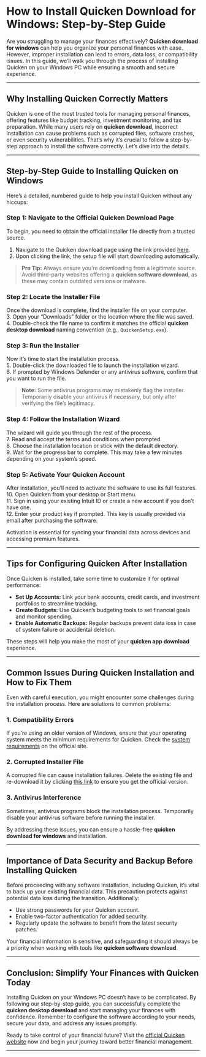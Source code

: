 # How to Install Quicken Download for Windows: Step-by-Step Guide

Are you struggling to manage your finances effectively? **Quicken download for windows** can help you organize your personal finances with ease. However, improper installation can lead to errors, data loss, or compatibility issues. In this guide, we’ll walk you through the process of installing Quicken on your Windows PC while ensuring a smooth and secure experience.

---

## Why Installing Quicken Correctly Matters

Quicken is one of the most trusted tools for managing personal finances, offering features like budget tracking, investment monitoring, and tax preparation. While many users rely on **quicken download**, incorrect installation can cause problems such as corrupted files, software crashes, or even security vulnerabilities. That’s why it’s crucial to follow a step-by-step approach to install the software correctly. Let’s dive into the details.

---

## Step-by-Step Guide to Installing Quicken on Windows

Here’s a detailed, numbered guide to help you install Quicken without any hiccups:

### Step 1: Navigate to the Official Quicken Download Page  
To begin, you need to obtain the official installer file directly from a trusted source.  
1. Navigate to the Quicken download page using the link provided [here](https://quicken.com/download).  
2. Upon clicking the link, the setup file will start downloading automatically.  

> **Pro Tip:** Always ensure you’re downloading from a legitimate source. Avoid third-party websites offering a **quicken software download**, as these may contain outdated versions or malware.

### Step 2: Locate the Installer File  
Once the download is complete, find the installer file on your computer.  
3. Open your “Downloads” folder or the location where the file was saved.  
4. Double-check the file name to confirm it matches the official **quicken desktop download** naming convention (e.g., `QuickenSetup.exe`).  

### Step 3: Run the Installer  
Now it’s time to start the installation process.  
5. Double-click the downloaded file to launch the installation wizard.  
6. If prompted by Windows Defender or any antivirus software, confirm that you want to run the file.  

> **Note:** Some antivirus programs may mistakenly flag the installer. Temporarily disable your antivirus if necessary, but only after verifying the file’s legitimacy.

### Step 4: Follow the Installation Wizard  
The wizard will guide you through the rest of the process.  
7. Read and accept the terms and conditions when prompted.  
8. Choose the installation location or stick with the default directory.  
9. Wait for the progress bar to complete. This may take a few minutes depending on your system’s speed.  

### Step 5: Activate Your Quicken Account  
After installation, you’ll need to activate the software to use its full features.  
10. Open Quicken from your desktop or Start menu.  
11. Sign in using your existing Intuit ID or create a new account if you don’t have one.  
12. Enter your product key if prompted. This key is usually provided via email after purchasing the software.  

Activation is essential for syncing your financial data across devices and accessing premium features.

---

## Tips for Configuring Quicken After Installation

Once Quicken is installed, take some time to customize it for optimal performance:

- **Set Up Accounts:** Link your bank accounts, credit cards, and investment portfolios to streamline tracking.
- **Create Budgets:** Use Quicken’s budgeting tools to set financial goals and monitor spending.
- **Enable Automatic Backups:** Regular backups prevent data loss in case of system failure or accidental deletion.

These steps will help you make the most of your **quicken app download** experience.

---

## Common Issues During Quicken Installation and How to Fix Them

Even with careful execution, you might encounter some challenges during the installation process. Here are solutions to common problems:

### 1. Compatibility Errors  
If you’re using an older version of Windows, ensure that your operating system meets the minimum requirements for Quicken. Check the [system requirements](https://quicken.com/system-requirements) on the official site.

### 2. Corrupted Installer File  
A corrupted file can cause installation failures. Delete the existing file and re-download it by clicking [this link](https://quicken.com/download) to ensure you get the official version.

### 3. Antivirus Interference  
Sometimes, antivirus programs block the installation process. Temporarily disable your antivirus software before running the installer.

By addressing these issues, you can ensure a hassle-free **quicken download for windows** and installation.

---

## Importance of Data Security and Backup Before Installing Quicken

Before proceeding with any software installation, including Quicken, it’s vital to back up your existing financial data. This precaution protects against potential data loss during the transition. Additionally:

- Use strong passwords for your Quicken account.
- Enable two-factor authentication for added security.
- Regularly update the software to benefit from the latest security patches.

Your financial information is sensitive, and safeguarding it should always be a priority when working with tools like **quicken software download**.

---

## Conclusion: Simplify Your Finances with Quicken Today

Installing Quicken on your Windows PC doesn’t have to be complicated. By following our step-by-step guide, you can successfully complete the **quicken desktop download** and start managing your finances with confidence. Remember to configure the software according to your needs, secure your data, and address any issues promptly.

Ready to take control of your financial future? Visit the [official Quicken website](https://quicken.com/download) now and begin your journey toward better financial management.

---
